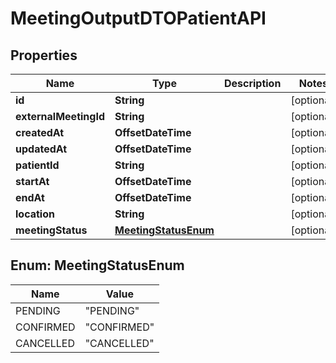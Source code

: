 

# MeetingOutputDTOPatientAPI


## Properties

| Name | Type | Description | Notes |
|------------ | ------------- | ------------- | -------------|
|**id** | **String** |  |  [optional] |
|**externalMeetingId** | **String** |  |  [optional] |
|**createdAt** | **OffsetDateTime** |  |  [optional] |
|**updatedAt** | **OffsetDateTime** |  |  [optional] |
|**patientId** | **String** |  |  [optional] |
|**startAt** | **OffsetDateTime** |  |  [optional] |
|**endAt** | **OffsetDateTime** |  |  [optional] |
|**location** | **String** |  |  [optional] |
|**meetingStatus** | [**MeetingStatusEnum**](#MeetingStatusEnum) |  |  [optional] |



## Enum: MeetingStatusEnum

| Name | Value |
|---- | -----|
| PENDING | &quot;PENDING&quot; |
| CONFIRMED | &quot;CONFIRMED&quot; |
| CANCELLED | &quot;CANCELLED&quot; |



